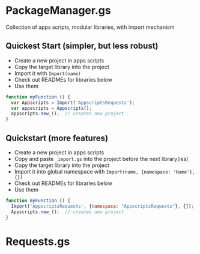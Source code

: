 # PackageManager.gs
Collection of apps scripts, modular libraries, with import mechanism

## Quickest Start (simpler, but less robust)

- Create a new project in apps scripts
- Copy the target library into the project
- Import it with `Import(name)`
- Check out READMEs for libraries below
- Use them

```js
function myFunction () {
  var Appscripts = Import('AppscriptsRequests');
  var appscripts = Appscripts();
  appscripts.new_();  // creates new project
}
```

## Quickstart (more features)

- Create a new project in apps scripts
- Copy and paste `_import.gs` into the project before the next library(ies)
- Copy the target library into the project
- Import it into global namespace with `Import(name, {namespace: 'Name'}, {})`
- Check out READMEs for libraries below
- Use them

```js
function myFunction () {
  Import('AppscriptsRequests', {namespace: "AppscriptsRequests"}, {});
  Appscripts.new_();  // creates new project
}
```

# Requests.gs

